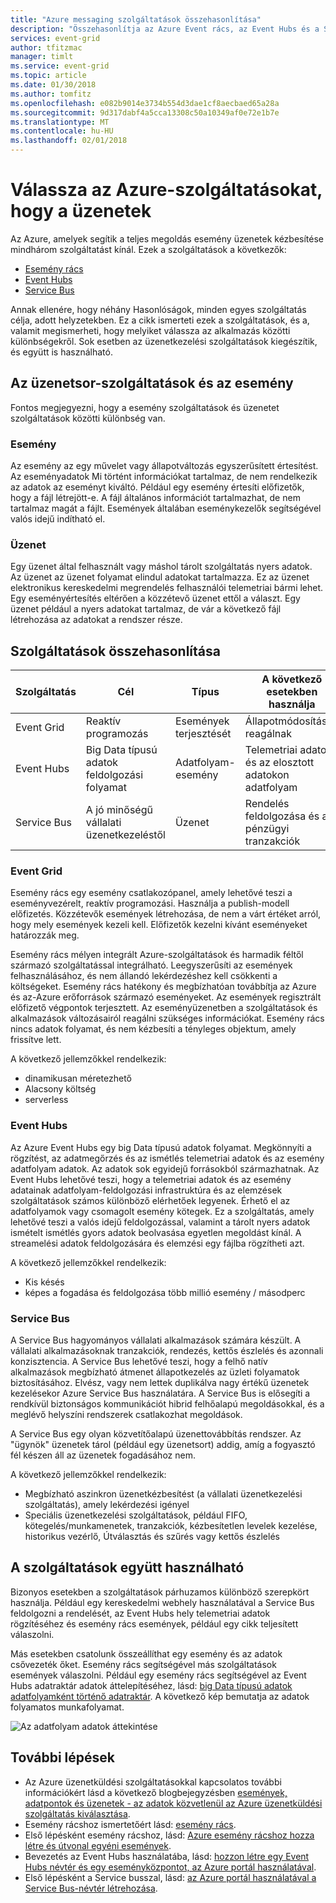 ```yaml
---
title: "Azure messaging szolgáltatások összehasonlítása"
description: "Összehasonlítja az Azure Event rács, az Event Hubs és a Service Bus. Azt javasolja, hogy melyik szolgáltatás különböző helyzetek kezelésére."
services: event-grid
author: tfitzmac
manager: timlt
ms.service: event-grid
ms.topic: article
ms.date: 01/30/2018
ms.author: tomfitz
ms.openlocfilehash: e082b9014e3734b554d3dae1cf8aecbaed65a28a
ms.sourcegitcommit: 9d317dabf4a5cca13308c50a10349af0e72e1b7e
ms.translationtype: MT
ms.contentlocale: hu-HU
ms.lasthandoff: 02/01/2018
---
```

# <a name="choose-between-azure-services-that-deliver-messages"></a>Válassza az Azure-szolgáltatásokat, hogy a üzenetek

Az Azure, amelyek segítik a teljes megoldás esemény üzenetek kézbesítése mindhárom szolgáltatást kínál. Ezek a szolgáltatások a következők:

* [Esemény rács](/azure/event-grid/)
* [Event Hubs](/azure/event-hubs/)
* [Service Bus](/azure/service-bus-messaging/)

Annak ellenére, hogy néhány Hasonlóságok, minden egyes szolgáltatás célja, adott helyzetekben. Ez a cikk ismerteti ezek a szolgáltatások, és a, valamit megismerheti, hogy melyiket válassza az alkalmazás közötti különbségekről. Sok esetben az üzenetkezelési szolgáltatások kiegészítik, és együtt is használható.

## <a name="event-vs-message-services"></a>Az üzenetsor-szolgáltatások és az esemény

Fontos megjegyezni, hogy a esemény szolgáltatások és üzenetet szolgáltatások közötti különbség van.

### <a name="event"></a>Esemény

Az esemény az egy művelet vagy állapotváltozás egyszerűsített értesítést. Az eseményadatok Mi történt információkat tartalmaz, de nem rendelkezik az adatok az eseményt kiváltó. Például egy esemény értesíti előfizetők, hogy a fájl létrejött-e. A fájl általános információt tartalmazhat, de nem tartalmaz magát a fájlt. Események általában eseménykezelők segítségével valós idejű indítható el.

### <a name="message"></a>Üzenet

Egy üzenet által felhasznált vagy máshol tárolt szolgáltatás nyers adatok. Az üzenet az üzenet folyamat elindul adatokat tartalmazza. Ez az üzenet elektronikus kereskedelmi megrendelés felhasználói telemetriai bármi lehet. Egy eseményértesítés eltérően a közzétevő üzenet ettől a választ. Egy üzenet például a nyers adatokat tartalmaz, de vár a következő fájl létrehozása az adatokat a rendszer része.

## <a name="comparison-of-services"></a>Szolgáltatások összehasonlítása

| Szolgáltatás | Cél | Típus | A következő esetekben használja |
| ------- | ------- | ---- | ----------- |
| Event Grid | Reaktív programozás | Események terjesztését | Állapotmódosítások reagálnak |
| Event Hubs | Big Data típusú adatok feldolgozási folyamat | Adatfolyam-esemény | Telemetriai adatok és az elosztott adatokon adatfolyam |
| Service Bus | A jó minőségű vállalati üzenetkezeléstől | Üzenet | Rendelés feldolgozása és a pénzügyi tranzakciók |

### <a name="event-grid"></a>Event Grid

Esemény rács egy esemény csatlakozópanel, amely lehetővé teszi a eseményvezérelt, reaktív programozási. Használja a publish-modell előfizetés. Közzétevők események létrehozása, de nem a várt értéket arról, hogy mely események kezeli kell. Előfizetők kezelni kívánt eseményeket határozzák meg.

Esemény rács mélyen integrált Azure-szolgáltatások és harmadik féltől származó szolgáltatással integrálható. Leegyszerűsíti az események felhasználásához, és nem állandó lekérdezéshez kell csökkenti a költségeket. Esemény rács hatékony és megbízhatóan továbbítja az Azure és az-Azure erőforrások származó eseményeket. Az események regisztrált előfizető végpontok terjesztett. Az eseményüzenetben a szolgáltatások és alkalmazások változásairól reagálni szükséges információkat. Esemény rács nincs adatok folyamat, és nem kézbesíti a tényleges objektum, amely frissítve lett.

A következő jellemzőkkel rendelkezik:

* dinamikusan méretezhető
* Alacsony költség
* serverless

### <a name="event-hubs"></a>Event Hubs

Az Azure Event Hubs egy big Data típusú adatok folyamat. Megkönnyíti a rögzítést, az adatmegőrzés és az ismétlés telemetriai adatok és az esemény adatfolyam adatok. Az adatok sok egyidejű forrásokból származhatnak. Az Event Hubs lehetővé teszi, hogy a telemetriai adatok és az esemény adatainak adatfolyam-feldolgozási infrastruktúra és az elemzések szolgáltatások számos különböző elérhetőek legyenek. Érhető el az adatfolyamok vagy csomagolt esemény kötegek. Ez a szolgáltatás, amely lehetővé teszi a valós idejű feldolgozással, valamint a tárolt nyers adatok ismételt ismétlés gyors adatok beolvasása egyetlen megoldást kínál. A streamelési adatok feldolgozására és elemzési egy fájlba rögzítheti azt.

A következő jellemzőkkel rendelkezik:

* Kis késés
* képes a fogadása és feldolgozása több millió esemény / másodperc

### <a name="service-bus"></a>Service Bus

A Service Bus hagyományos vállalati alkalmazások számára készült. A vállalati alkalmazásoknak tranzakciók, rendezés, kettős észlelés és azonnali konzisztencia. A Service Bus lehetővé teszi, hogy a felhő natív alkalmazások megbízható átmenet állapotkezelés az üzleti folyamatok biztosításához. Elvész, vagy nem lettek duplikálva nagy értékű üzenetek kezelésekor Azure Service Bus használatára. A Service Bus is elősegíti a rendkívül biztonságos kommunikációt hibrid felhőalapú megoldásokkal, és a meglévő helyszíni rendszerek csatlakozhat megoldások.

A Service Bus egy olyan közvetítőalapú üzenettovábbítás rendszer. Az "ügynök" üzenetek tárol (például egy üzenetsort) addig, amíg a fogyasztó fél készen áll az üzenetek fogadásához nem.

A következő jellemzőkkel rendelkezik:

* Megbízható aszinkron üzenetkézbesítést (a vállalati üzenetkezelési szolgáltatás), amely lekérdezési igényel
* Speciális üzenetkezelési szolgáltatások, például FIFO, kötegelés/munkamenetek, tranzakciók, kézbesítetlen levelek kezelése, historikus vezérlő, Útválasztás és szűrés vagy kettős észlelés

## <a name="use-the-services-together"></a>A szolgáltatások együtt használható

Bizonyos esetekben a szolgáltatások párhuzamos különböző szerepkört használja. Például egy kereskedelmi webhely használatával a Service Bus feldolgozni a rendelését, az Event Hubs hely telemetriai adatok rögzítéséhez és esemény rács események, például egy cikk teljesített válaszolni.

Más esetekben csatolunk összeállíthat egy esemény és az adatok csővezeték őket. Esemény rács segítségével más szolgáltatások események válaszolni. Például egy esemény rács segítségével az Event Hubs adatraktár adatok áttelepítéséhez, lásd: [big Data típusú adatok adatfolyamként történő adatraktár](event-grid-event-hubs-integration.md). A következő kép bemutatja az adatok folyamatos munkafolyamat.

![Az adatfolyam adatok áttekintése](./media/compare-messaging-services/overview.png)

## <a name="next-steps"></a>További lépések

* Az Azure üzenetküldési szolgáltatásokkal kapcsolatos további információkért lásd a következő blogbejegyzésben [események, adatpontok és üzenetek - az adatok közvetlenül az Azure üzenetküldési szolgáltatás kiválasztása](https://azure.microsoft.com/blog/events-data-points-and-messages-choosing-the-right-azure-messaging-service-for-your-data/).
* Esemény rácshoz ismertetőért lásd: [esemény rács](overview.md).
* Első lépésként esemény rácshoz, lásd: [Azure esemény rácshoz hozza létre és útvonal egyéni események](custom-event-quickstart.md).
* Bevezetés az Event Hubs használatába, lásd: [hozzon létre egy Event Hubs névtér és egy eseményközpontot, az Azure portál használatával](../event-hubs/event-hubs-create.md).
* Első lépésként a Service busszal, lásd: [az Azure portál használatával a Service Bus-névtér létrehozása](../service-bus-messaging/service-bus-create-namespace-portal.md).